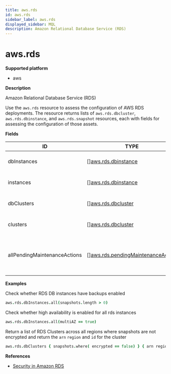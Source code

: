 ```yaml
---
title: aws.rds
id: aws.rds
sidebar_label: aws.rds
displayed_sidebar: MQL
description: Amazon Relational Database Service (RDS)
---
```


# aws.rds

**Supported platform**

- aws

**Description**

Amazon Relational Database Service (RDS)

Use the `aws.rds` resource to assess the configuration of AWS RDS deployments. The resource returns lists of `aws.rds.dbcluster`, `aws.rds.dbinstance`, and `aws.rds.snapshot` resources, each with fields for assessing the configuration of those assets.

**Fields**

| ID                           | TYPE                                                                              | DESCRIPTION                                                       |
| ---------------------------- | --------------------------------------------------------------------------------- | ----------------------------------------------------------------- |
| dbInstances                  | &#91;&#93;[aws.rds.dbinstance](aws.rds.dbinstance.md)                             | Deprecated. Use `instances` instead                               |
| instances                    | &#91;&#93;[aws.rds.dbinstance](aws.rds.dbinstance.md)                             | List of database instances                                        |
| dbClusters                   | &#91;&#93;[aws.rds.dbcluster](aws.rds.dbcluster.md)                               | Deprecated: Use `clusters` instead                                |
| clusters                     | &#91;&#93;[aws.rds.dbcluster](aws.rds.dbcluster.md)                               | List of RDS database clusters                                     |
| allPendingMaintenanceActions | &#91;&#93;[aws.rds.pendingMaintenanceAction](aws.rds.pendingmaintenanceaction.md) | List of all pending maintenance actions for the database instance |

**Examples**

Check whether RDS DB instances have backups enabled

```coffee
aws.rds.dbInstances.all(snapshots.length > 0)
```

Check whether high availability is enabled for all rds instances

```coffee
aws.rds.dbInstances.all(multiAZ == true)
```

Return a list of RDS Clusters across all regions where snapshots are not encrypted and return the `arn` `region` and `id` for the cluster

```coffee
aws.rds.dbClusters { snapshots.where( encrypted == false) } { arn region id }
```

**References**

- [Security in Amazon RDS](https://docs.aws.amazon.com/AmazonRDS/latest/UserGuide/UsingWithRDS.html)

